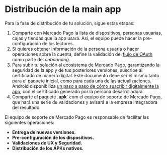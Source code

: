 # Distribución de la main app

Para la fase de distribución de tu solución, sigue estas etapas:

1. Comparte con Mercado Pago la lista de dispositivos, personas usuarias, cajas y tiendas que la app usará. Así, el equipo puede hacer la pre-configuración de los lectores.
2. Si quieres obtener información de la persona usuaria o hacer operaciones sobre la cuenta, define la validación del [flujo de OAuth](/developers/es/docs/main-apps/additional-content/security/oauth/introduction) como parte del _onboarding_.
3. Para subir tu solución al ecosistema de Mercado Pago, garantizando la seguridad de la app y de tus posteriores versiones, suscribe al certificado de manera digital. Este documento debe ser el mismo tanto para el paquete inicial, como para cada una de las actualizaciones. Android disponibiliza [un paso a paso de cómo suscribir digitalmente la app](https://developer.android.com/studio/publish/app-signing?hl=es-419#generate-key), con el certificado generado por la persona desarrolladora.
4. Comparte el paquete **.apk**` com el equipo de soporte de Mercado Pago, que hará una serie de validaciones y avisará a la empresa integradora del resultado.

El equipo de soporte de Mercado Pago es responsable de facilitar las siguientes operaciones:

- **Entrega de nuevas versiones.**
- **Pre-configuración de los dispositivos.**
- **Validaciones de UX y Seguridad.**
- **Distribución de los APKs nativos.**